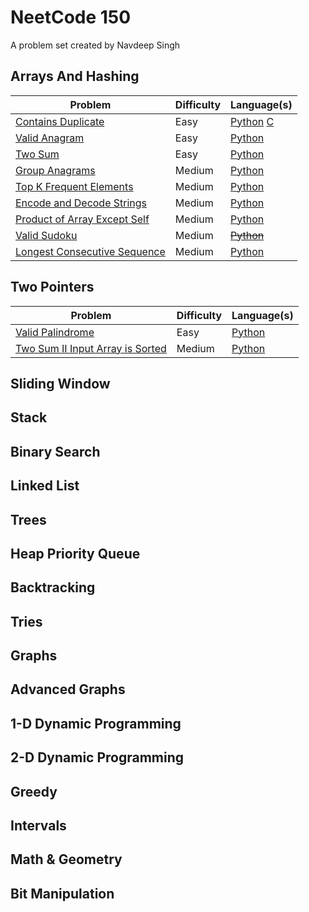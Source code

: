 # NeetCode 150

A problem set created by Navdeep Singh

## Arrays And Hashing

|Problem|Difficulty|Language(s)|
|-------|----------|-----------|
|[Contains Duplicate](https://leetcode.com/problems/contains-duplicate/)|Easy|[Python](https://github.com/CHRISSY-FRANKY/CODING-CHALLENGES/tree/main/neetcode150/ArraysAndHashing/ContainsDuplicateEasy/python) [C](https://github.com/CHRISSY-FRANKY/CODING-CHALLENGES/tree/main/neetcode150/ArraysAndHashing/ContainsDuplicateEasy/c)|
|[Valid Anagram](https://leetcode.com/problems/valid-anagram/)|Easy|[Python](https://github.com/CHRISSY-FRANKY/CODING-CHALLENGES/tree/main/neetcode150/ArraysAndHashing/ValidAnagramEasy/python)|
|[Two Sum](https://leetcode.com/problems/two-sum/)|Easy|[Python](https://github.com/CHRISSY-FRANKY/CODING-CHALLENGES/tree/main/neetcode150/ArraysAndHashing/TwoSumEasy/python)|
|[Group Anagrams](https://leetcode.com/problems/group-anagrams/)|Medium|[Python](https://github.com/CHRISSY-FRANKY/CODING-CHALLENGES/tree/main/neetcode150/ArraysAndHashing/GroupAnagramsMedium/python)|
|[Top K Frequent Elements](https://leetcode.com/problems/top-k-frequent-elements/)|Medium|[Python](https://github.com/CHRISSY-FRANKY/CODING-CHALLENGES/tree/main/neetcode150/ArraysAndHashing/TopKFrequentElementsMedium/python)|
|[Encode and Decode Strings](https://leetcode.com/problems/encode-and-decode-strings/)|Medium|[Python](https://github.com/CHRISSY-FRANKY/CODING-CHALLENGES/tree/main/neetcode150/ArraysAndHashing/EncodeAndDecodeStringsMedium/python)|
|[Product of Array Except Self](https://leetcode.com/problems/product-of-array-except-self/)|Medium|[Python](https://github.com/CHRISSY-FRANKY/CODING-CHALLENGES/tree/main/neetcode150/ArraysAndHashing/ProductsOfArrayExceptSelfMedium/python)|
|[Valid Sudoku](https://leetcode.com/problems/valid-sudoku/)|Medium|[~~Python~~](https://github.com/CHRISSY-FRANKY/CODING-CHALLENGES/tree/main/neetcode150/ArraysAndHashing/ValidSudokuMedium/python)|
|[Longest Consecutive Sequence](https://leetcode.com/problems/longest-consecutive-sequence/)|Medium|[Python](https://github.com/CHRISSY-FRANKY/CODING-CHALLENGES/tree/main/neetcode150/ArraysAndHashing/LongestConsecutiveSequenceMedium/python)|

## Two Pointers

|Problem|Difficulty|Language(s)|
|-------|----------|-----------|
|[Valid Palindrome](https://leetcode.com/problems/valid-palindrome/)|Easy|[Python](https://github.com/CHRISSY-FRANKY/CODING-CHALLENGES/tree/main/neetcode150/TwoPointers/ValidPalindromeEasy/python)|
|[Two Sum II Input Array is Sorted](https://leetcode.com/problems/two-sum-ii-input-array-is-sorted/)|Medium|[Python](https://github.com/CHRISSY-FRANKY/CODING-CHALLENGES/tree/main/neetcode150/TwoPointers/TwoSum2InputArrayIsSortedMedium/python)|

## Sliding Window

## Stack

## Binary Search

## Linked List

## Trees

## Heap Priority Queue

## Backtracking

## Tries

## Graphs

## Advanced Graphs

## 1-D Dynamic Programming

## 2-D Dynamic Programming

## Greedy

## Intervals

## Math & Geometry

## Bit Manipulation

